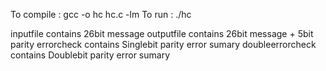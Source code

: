 To compile :
	gcc -o hc hc.c -lm
To run :
	./hc <inputfilename> <outputfilename>

inputfile contains 26bit message
outputfile contains 26bit message + 5bit parity
errorcheck contains Singlebit parity error sumary
doubleerrorcheck contains Doublebit parity error sumary
